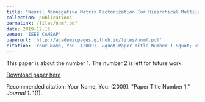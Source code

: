 ```yaml
---
title: "Neural Nonnegative Matrix Factorization For Hiearchical Multilayer Topic Modeling"
collection: publications
permalink: /files/nnmf.pdf
date: 2019-12-16
venue: 'IEEE CAMSAP'
paperurl: 'http://academicpages.github.io/files/nnmf.pdf'
citation: 'Your Name, You. (2009). &quot;Paper Title Number 1.&quot; <i>Journal 1</i>. 1(1).'
---
```

This paper is about the number 1. The number 2 is left for future work.

[Download paper here](http://academicpages.github.io/files/nnmf.pdf)

Recommended citation: Your Name, You. (2009). "Paper Title Number 1." <i>Journal 1</i>. 1(1).
